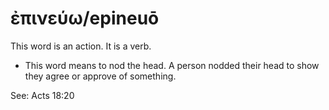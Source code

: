 # ἐπινεύω/epineuō 
This word is an action. It is a verb.

* This word means to nod the head. A person nodded their head to show they agree or approve of something. 

See: Acts 18:20
